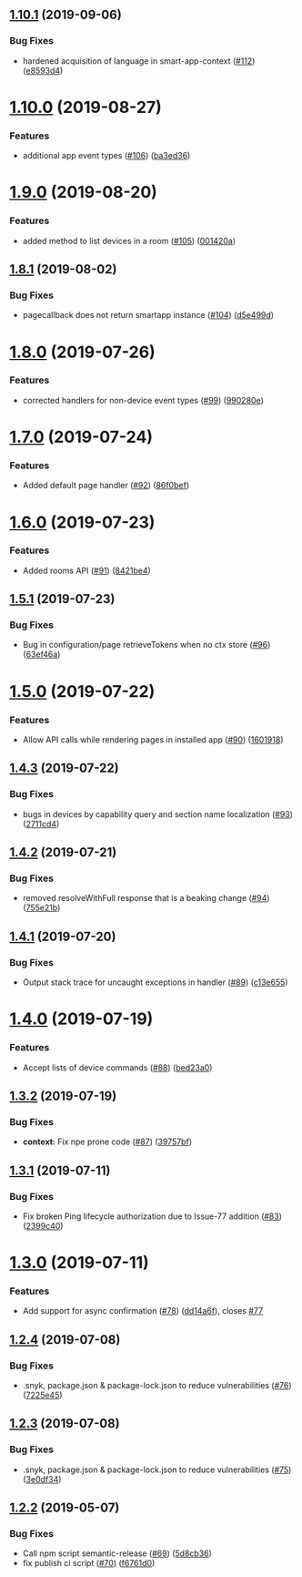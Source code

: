 ## [1.10.1](https://github.com/SmartThingsCommunity/smartapp-sdk-nodejs/compare/v1.10.0...v1.10.1) (2019-09-06)


### Bug Fixes

* hardened acquisition of language in smart-app-context ([#112](https://github.com/SmartThingsCommunity/smartapp-sdk-nodejs/issues/112)) ([e8593d4](https://github.com/SmartThingsCommunity/smartapp-sdk-nodejs/commit/e8593d4))

# [1.10.0](https://github.com/SmartThingsCommunity/smartapp-sdk-nodejs/compare/v1.9.0...v1.10.0) (2019-08-27)


### Features

* additional app event types ([#106](https://github.com/SmartThingsCommunity/smartapp-sdk-nodejs/issues/106)) ([ba3ed36](https://github.com/SmartThingsCommunity/smartapp-sdk-nodejs/commit/ba3ed36))

# [1.9.0](https://github.com/SmartThingsCommunity/smartapp-sdk-nodejs/compare/v1.8.1...v1.9.0) (2019-08-20)


### Features

* added method to list devices in a room ([#105](https://github.com/SmartThingsCommunity/smartapp-sdk-nodejs/issues/105)) ([001420a](https://github.com/SmartThingsCommunity/smartapp-sdk-nodejs/commit/001420a))

## [1.8.1](https://github.com/SmartThingsCommunity/smartapp-sdk-nodejs/compare/v1.8.0...v1.8.1) (2019-08-02)


### Bug Fixes

* pagecallback does not return smartapp instance ([#104](https://github.com/SmartThingsCommunity/smartapp-sdk-nodejs/issues/104)) ([d5e499d](https://github.com/SmartThingsCommunity/smartapp-sdk-nodejs/commit/d5e499d))

# [1.8.0](https://github.com/SmartThingsCommunity/smartapp-sdk-nodejs/compare/v1.7.0...v1.8.0) (2019-07-26)


### Features

* corrected handlers for non-device event types ([#99](https://github.com/SmartThingsCommunity/smartapp-sdk-nodejs/issues/99)) ([990280e](https://github.com/SmartThingsCommunity/smartapp-sdk-nodejs/commit/990280e))

# [1.7.0](https://github.com/SmartThingsCommunity/smartapp-sdk-nodejs/compare/v1.6.0...v1.7.0) (2019-07-24)


### Features

* Added default page handler ([#92](https://github.com/SmartThingsCommunity/smartapp-sdk-nodejs/issues/92)) ([86f0bef](https://github.com/SmartThingsCommunity/smartapp-sdk-nodejs/commit/86f0bef))

# [1.6.0](https://github.com/SmartThingsCommunity/smartapp-sdk-nodejs/compare/v1.5.1...v1.6.0) (2019-07-23)


### Features

* Added rooms API ([#91](https://github.com/SmartThingsCommunity/smartapp-sdk-nodejs/issues/91)) ([8421be4](https://github.com/SmartThingsCommunity/smartapp-sdk-nodejs/commit/8421be4))

## [1.5.1](https://github.com/SmartThingsCommunity/smartapp-sdk-nodejs/compare/v1.5.0...v1.5.1) (2019-07-23)


### Bug Fixes

* Bug in configuration/page retrieveTokens when no ctx store ([#96](https://github.com/SmartThingsCommunity/smartapp-sdk-nodejs/issues/96)) ([63ef46a](https://github.com/SmartThingsCommunity/smartapp-sdk-nodejs/commit/63ef46a))

# [1.5.0](https://github.com/SmartThingsCommunity/smartapp-sdk-nodejs/compare/v1.4.3...v1.5.0) (2019-07-22)


### Features

* Allow API calls while rendering pages in installed app ([#90](https://github.com/SmartThingsCommunity/smartapp-sdk-nodejs/issues/90)) ([1601918](https://github.com/SmartThingsCommunity/smartapp-sdk-nodejs/commit/1601918))

## [1.4.3](https://github.com/SmartThingsCommunity/smartapp-sdk-nodejs/compare/v1.4.2...v1.4.3) (2019-07-22)


### Bug Fixes

* bugs in devices by capability query and section name localization ([#93](https://github.com/SmartThingsCommunity/smartapp-sdk-nodejs/issues/93)) ([2711cd4](https://github.com/SmartThingsCommunity/smartapp-sdk-nodejs/commit/2711cd4))

## [1.4.2](https://github.com/SmartThingsCommunity/smartapp-sdk-nodejs/compare/v1.4.1...v1.4.2) (2019-07-21)


### Bug Fixes

* removed resolveWithFull response that is a beaking change ([#94](https://github.com/SmartThingsCommunity/smartapp-sdk-nodejs/issues/94)) ([755e21b](https://github.com/SmartThingsCommunity/smartapp-sdk-nodejs/commit/755e21b))

## [1.4.1](https://github.com/SmartThingsCommunity/smartapp-sdk-nodejs/compare/v1.4.0...v1.4.1) (2019-07-20)


### Bug Fixes

* Output stack trace for uncaught exceptions in handler ([#89](https://github.com/SmartThingsCommunity/smartapp-sdk-nodejs/issues/89)) ([c13e655](https://github.com/SmartThingsCommunity/smartapp-sdk-nodejs/commit/c13e655))

# [1.4.0](https://github.com/SmartThingsCommunity/smartapp-sdk-nodejs/compare/v1.3.2...v1.4.0) (2019-07-19)


### Features

* Accept lists of device commands ([#88](https://github.com/SmartThingsCommunity/smartapp-sdk-nodejs/issues/88)) ([bed23a0](https://github.com/SmartThingsCommunity/smartapp-sdk-nodejs/commit/bed23a0))

## [1.3.2](https://github.com/SmartThingsCommunity/smartapp-sdk-nodejs/compare/v1.3.1...v1.3.2) (2019-07-19)


### Bug Fixes

* **context:** Fix npe prone code ([#87](https://github.com/SmartThingsCommunity/smartapp-sdk-nodejs/issues/87)) ([39757bf](https://github.com/SmartThingsCommunity/smartapp-sdk-nodejs/commit/39757bf))

## [1.3.1](https://github.com/SmartThingsCommunity/smartapp-sdk-nodejs/compare/v1.3.0...v1.3.1) (2019-07-11)


### Bug Fixes

* Fix broken Ping lifecycle authorization due to Issue-77 addition ([#83](https://github.com/SmartThingsCommunity/smartapp-sdk-nodejs/issues/83)) ([2399c40](https://github.com/SmartThingsCommunity/smartapp-sdk-nodejs/commit/2399c40))

# [1.3.0](https://github.com/SmartThingsCommunity/smartapp-sdk-nodejs/compare/v1.2.4...v1.3.0) (2019-07-11)


### Features

* Add support for async confirmation ([#78](https://github.com/SmartThingsCommunity/smartapp-sdk-nodejs/issues/78)) ([dd14a6f](https://github.com/SmartThingsCommunity/smartapp-sdk-nodejs/commit/dd14a6f)), closes [#77](https://github.com/SmartThingsCommunity/smartapp-sdk-nodejs/issues/77)

## [1.2.4](https://github.com/SmartThingsCommunity/smartapp-sdk-nodejs/compare/v1.2.3...v1.2.4) (2019-07-08)


### Bug Fixes

* .snyk, package.json & package-lock.json to reduce vulnerabilities ([#76](https://github.com/SmartThingsCommunity/smartapp-sdk-nodejs/issues/76)) ([7225e45](https://github.com/SmartThingsCommunity/smartapp-sdk-nodejs/commit/7225e45))

## [1.2.3](https://github.com/SmartThingsCommunity/smartapp-sdk-nodejs/compare/v1.2.2...v1.2.3) (2019-07-08)


### Bug Fixes

* .snyk, package.json & package-lock.json to reduce vulnerabilities ([#75](https://github.com/SmartThingsCommunity/smartapp-sdk-nodejs/issues/75)) ([3e0df34](https://github.com/SmartThingsCommunity/smartapp-sdk-nodejs/commit/3e0df34))

## [1.2.2](https://github.com/SmartThingsCommunity/smartapp-sdk-nodejs/compare/v1.2.1...v1.2.2) (2019-05-07)


### Bug Fixes

* Call npm script semantic-release ([#69](https://github.com/SmartThingsCommunity/smartapp-sdk-nodejs/issues/69)) ([5d8cb36](https://github.com/SmartThingsCommunity/smartapp-sdk-nodejs/commit/5d8cb36))
* fix publish ci script ([#70](https://github.com/SmartThingsCommunity/smartapp-sdk-nodejs/issues/70)) ([f6761d0](https://github.com/SmartThingsCommunity/smartapp-sdk-nodejs/commit/f6761d0))
